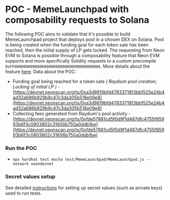 # POC - MemeLaunchpad with composability requests to Solana

The following POC aims to validate that it's possible to build MemeLaunchpad project that deploys pool in a chosen DEX on Solana. Pool is being created when the funding goal for each token sale has been reached, then the initial supply of LP gets locked. The requesting from Neon EVM to Solana is possible through a composability feature that Neon EVM supports and more specifically Solidity requests to a custom precompile `0xFF00000000000000000000000000000000000006`. More details about the feature [here](https://neonevm.org/docs/composability/common_solana_terminology). Data about the POC:
* Funding goal being reached for a token sale _( Raydium pool creation; Locking of initial LP )_ - [https://devnet.neonscan.org/tx/0xa3d9819bfd47833718f3bb1525e24b4ad32a686b929b9c47c3da305b518e09e8](https://devnet.neonscan.org/tx/0xa3d9819bfd47833718f3bb1525e24b4ad32a686b929b9c47c3da305b518e09e8)
* Collecting fees generated from Raydium's pool activity - [https://devnet.neonscan.org/tx/0xfde57881cd5f0d9f1d487dfc4755f85993b6f3c0803802c31656b750a0ddb1be](https://devnet.neonscan.org/tx/0xfde57881cd5f0d9f1d487dfc4755f85993b6f3c0803802c31656b750a0ddb1be)

### Run the POC
* ```npx hardhat test mocha test/MemeLaunchpad/MemeLaunchpad.js --network neondevnet```
### Secret values setup

See detailed [instructions](../../README.md) for setting up secret values (such as private keys) used to run tests.
